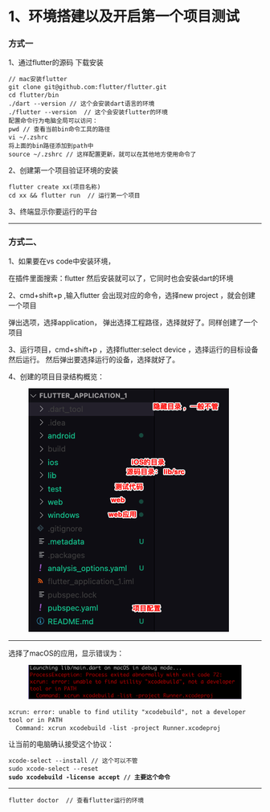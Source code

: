 # 1、环境搭建以及开启第一个项目测试

### 方式一

1、通过flutter的源码 下载安装

```
// mac安装flutter
git clone git@github.com:flutter/flutter.git
cd flutter/bin
./dart --version // 这个会安装dart语言的环境
./flutter --version  // 这个会安装flutter的环境
配置命令行为电脑全局可以访问：
pwd // 查看当前bin命令工具的路径
vi ~/.zshrc
将上面的bin路径添加到path中
source ~/.zshrc // 这样配置更新，就可以在其他地方使用命令了
```

2、创建第一个项目验证环境的安装

```
flutter create xx(项目名称)
cd xx && flutter run  // 运行第一个项目
```

3、终端显示你要运行的平台

***

### 方式二、

1、如果要在vs code中安装环境，

在插件里面搜索：flutter 然后安装就可以了，它同时也会安装dart的环境

2、cmd+shift+p ,输入flutter 会出现对应的命令，选择new project ，就会创建一个项目

弹出选项，选择application， 弹出选择工程路径，选择就好了。同样创建了一个项目

3、运行项目，cmd+shift+p ，选择flutter:select device ，选择运行的目标设备然后运行。 然后弹出要选择运行的设备，选择就好了。

4、创建的项目目录结构概览：

<figure><img src="../.gitbook/assets/image (2).png" alt=""><figcaption></figcaption></figure>

***

选择了macOS的应用，显示错误为：

<figure><img src="../.gitbook/assets/image (1).png" alt=""><figcaption></figcaption></figure>

```
xcrun: error: unable to find utility "xcodebuild", not a developer
tool or in PATH
  Command: xcrun xcodebuild -list -project Runner.xcodeproj
```

让当前的电脑确认接受这个协议：

<pre><code>xcode-select --install // 这个可以不管
sudo xcode-select --reset
<strong>sudo xcodebuild -license accept // 主要这个命令
</strong></code></pre>

***

```
flutter doctor  // 查看flutter运行的环境
```

